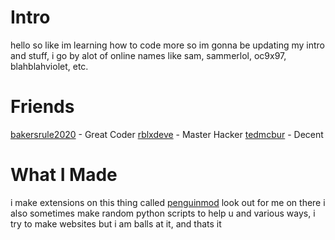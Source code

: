 # Intro
hello so like im learning how to code more so im gonna be updating my intro and stuff, i go by alot of online names like sam, sammerlol, oc9x97, blahblahviolet, etc.

# Friends
[bakersrule2020](https://www.github.com/bakersrule2020) - Great Coder
[rblxdeve](https://github.com/rblxdeve) - Master Hacker
[tedmcbur](https://github.com/tedmcbur) - Decent  
  
# What I Made  
i make extensions on this thing called [penguinmod](https://extensions.penguinmod.com) look out for me on there i also sometimes make random python scripts to help u and various ways, i try to make websites but i am balls at it, and thats it
